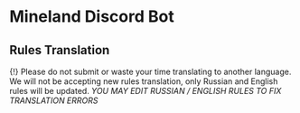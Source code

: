 # Mineland Discord Bot
## Rules Translation

{!} Please do not submit or waste your time translating to another language.
We will not be accepting new rules translation, only Russian and English rules will be updated.
*YOU MAY EDIT RUSSIAN / ENGLISH RULES TO FIX TRANSLATION ERRORS*
